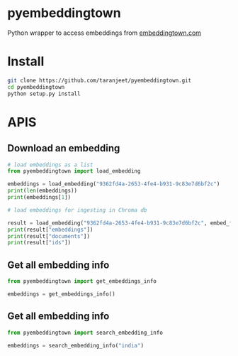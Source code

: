 # pyembeddingtown

Python wrapper to access embeddings from [embeddingtown.com](https://embeddingtown.com)

# Install

```bash
git clone https://github.com/taranjeet/pyembeddingtown.git
cd pyembeddingtown
python setup.py install
```

# APIS

## Download an embedding

```python
# load embeddings as a list
from pyembeddingtown import load_embedding

embeddings = load_embedding("9362fd4a-2653-4fe4-b931-9c83e7d6bf2c")
print(len(embeddings))
print(embeddings[1])

# load embeddings for ingesting in Chroma db

result = load_embedding("9362fd4a-2653-4fe4-b931-9c83e7d6bf2c", embed_for="chroma")
print(result["embeddings"])
print(result["documents"])
print(result["ids"])
```

## Get all embedding info

```python
from pyembeddingtown import get_embeddings_info

embeddings = get_embeddings_info()
```

## Get all embedding info

```python
from pyembeddingtown import search_embedding_info

embeddings = search_embedding_info("india")
```